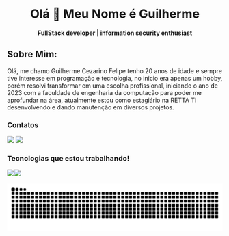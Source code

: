 <h1 align="center"> Olá 👋 Meu Nome é Guilherme</h1>

<div align="center">
  <b>FullStack developer | information security enthusiast </b>
</div>

## Sobre Mim: 
Olá, me chamo Guilherme Cezarino Felipe tenho 20 anos de idade e sempre tive interesse em programação e tecnologia, no inicio era apenas um hobby, porém resolvi transformar em uma escolha profissional, iniciando o ano de 2023 com a faculdade de engenharia da computação para poder me aprofundar na área, atualmente estou como estagiário na RETTA TI desenvolvendo e dando manutenção em diversos projetos.

### Contatos

<div>
  <a href = "mailto:contato.guicezafe@gmail.com"><img src="https://skillicons.dev/icons?i=gmail&theme=light" target="_blank"></a>
  <a href="https://www.linkedin.com/in/guilherme-cezarino-felipe-a57893265/" target="_blank"><img src="https://skillicons.dev/icons?i=linkedin&theme=light" target="_blank"></a>   
</div>

### Tecnologias que estou trabalhando!
<div>
  <img align="left" src="https://skillicons.dev/icons?i=react,cs,dotnet,django,py,postgres,mysql,js,ts,nodejs,docker&theme=dark&perline=4" />
  
  <img  height="180em" src="https://github-readme-stats.vercel.app/api/top-langs/?username=GuiCezaF&layout=compact&langs_count=7&theme=midnight-purple"/>
</div>




![snake gif](https://raw.githubusercontent.com/GuiCezaF/GuiCezaF/output/snake.svg)



